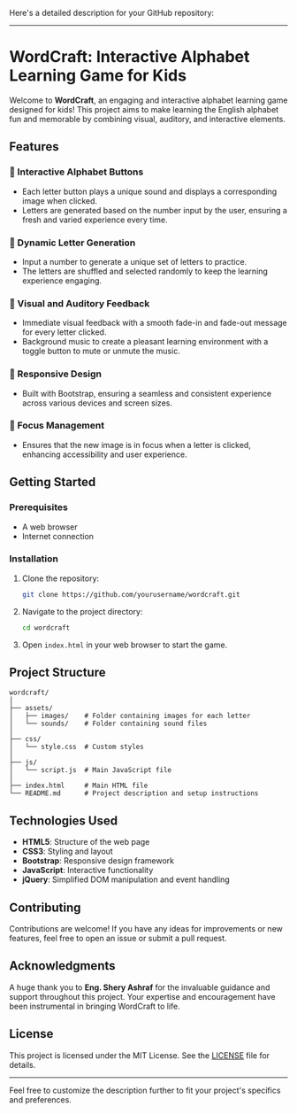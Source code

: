 Here's a detailed description for your GitHub repository:

---

# WordCraft: Interactive Alphabet Learning Game for Kids

Welcome to **WordCraft**, an engaging and interactive alphabet learning game designed for kids! This project aims to make learning the English alphabet fun and memorable by combining visual, auditory, and interactive elements. 

## Features

### 🎨 Interactive Alphabet Buttons
- Each letter button plays a unique sound and displays a corresponding image when clicked.
- Letters are generated based on the number input by the user, ensuring a fresh and varied experience every time.

### 🔀 Dynamic Letter Generation
- Input a number to generate a unique set of letters to practice.
- The letters are shuffled and selected randomly to keep the learning experience engaging.

### 📢 Visual and Auditory Feedback
- Immediate visual feedback with a smooth fade-in and fade-out message for every letter clicked.
- Background music to create a pleasant learning environment with a toggle button to mute or unmute the music.

### 📱 Responsive Design
- Built with Bootstrap, ensuring a seamless and consistent experience across various devices and screen sizes.

### 🔎 Focus Management
- Ensures that the new image is in focus when a letter is clicked, enhancing accessibility and user experience.

## Getting Started

### Prerequisites
- A web browser
- Internet connection

### Installation

1. Clone the repository:
    ```bash
    git clone https://github.com/yourusername/wordcraft.git
    ```
2. Navigate to the project directory:
    ```bash
    cd wordcraft
    ```
3. Open `index.html` in your web browser to start the game.

## Project Structure
```
wordcraft/
│
├── assets/
│   ├── images/    # Folder containing images for each letter
│   └── sounds/    # Folder containing sound files
│
├── css/
│   └── style.css  # Custom styles
│
├── js/
│   └── script.js  # Main JavaScript file
│
├── index.html     # Main HTML file
└── README.md      # Project description and setup instructions
```

## Technologies Used
- **HTML5**: Structure of the web page
- **CSS3**: Styling and layout
- **Bootstrap**: Responsive design framework
- **JavaScript**: Interactive functionality
- **jQuery**: Simplified DOM manipulation and event handling

## Contributing
Contributions are welcome! If you have any ideas for improvements or new features, feel free to open an issue or submit a pull request.

## Acknowledgments
A huge thank you to **Eng. Shery Ashraf** for the invaluable guidance and support throughout this project. Your expertise and encouragement have been instrumental in bringing WordCraft to life.

## License
This project is licensed under the MIT License. See the [LICENSE](LICENSE) file for details.

---

Feel free to customize the description further to fit your project's specifics and preferences.
